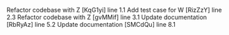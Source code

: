 Refactor codebase with Z [KqG1yi] line 1.1
Add test case for W [RizZzY] line 2.3
Refactor codebase with Z [gvMMif] line 3.1
Update documentation [RbRyAz] line 5.2
Update documentation [SMCdQu] line 8.1
